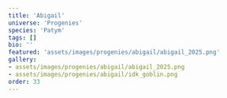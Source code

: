 ```yaml
---
title: 'Abigail'
universe: 'Progenies'
species: 'Patym'
tags: []
bio: ''
featured: 'assets/images/progenies/abigail/abigail_2025.png'
gallery:
- assets/images/progenies/abigail/abigail_2025.png
- assets/images/progenies/abigail/idk_goblin.png
order: 33
---
```

